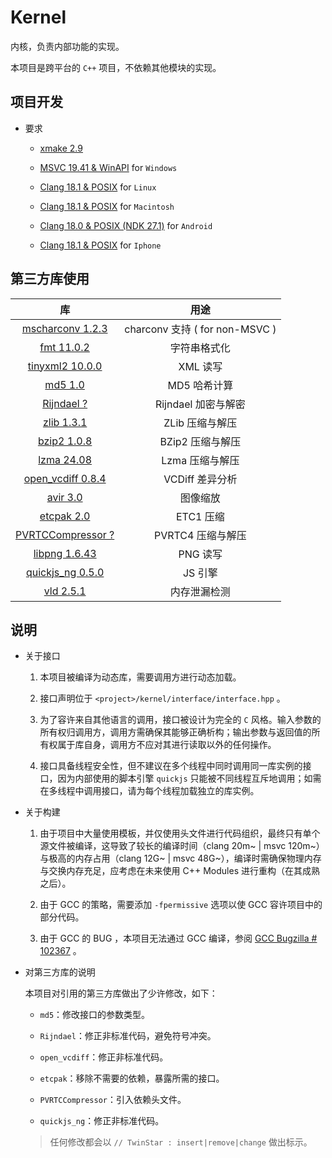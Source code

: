 # Kernel

内核，负责内部功能的实现。

本项目是跨平台的 `C++` 项目，不依赖其他模块的实现。

## 项目开发

* 要求
	
	* [xmake 2.9](https://xmake.io/#/)
	
	* [MSVC 19.41 & WinAPI](https://visualstudio.microsoft.com/downloads/) for `Windows`
	
	* [Clang 18.1 & POSIX](https://llvm.org/) for `Linux`
	
	* [Clang 18.1 & POSIX](https://llvm.org/) for `Macintosh`
	
	* [Clang 18.0 & POSIX (NDK 27.1)](https://developer.android.com/ndk/downloads) for `Android`
	
	* [Clang 18.1 & POSIX](https://llvm.org/) for `Iphone`

## 第三方库使用

| 库                                                                         | 用途                           |
|:--------------------------------------------------------------------------:|:------------------------------:|
| [mscharconv 1.2.3](https://github.com/iboB/mscharconv)                     | charconv 支持 ( for non-MSVC ) |
| [fmt 11.0.2](https://github.com/fmtlib/fmt)                                | 字符串格式化                   |
| [tinyxml2 10.0.0](https://github.com/leethomason/tinyxml2)                 | XML 读写                       |
| [md5 1.0](https://github.com/JieweiWei/md5)                                | MD5 哈希计算                   |
| [Rijndael ?](#)                                                            | Rijndael 加密与解密            |
| [zlib 1.3.1](https://github.com/madler/zlib)                               | ZLib 压缩与解压                |
| [bzip2 1.0.8](https://sourceware.org/bzip2/)                               | BZip2 压缩与解压               |
| [lzma 24.08](https://www.7-zip.org/sdk.html)                               | Lzma 压缩与解压                |
| [open_vcdiff 0.8.4](https://github.com/google/open-vcdiff)                 | VCDiff 差异分析                |
| [avir 3.0](https://github.com/avaneev/avir)                                | 图像缩放                       |
| [etcpak 2.0](https://github.com/wolfpld/etcpak)                            | ETC1 压缩                      |
| [PVRTCCompressor ?](https://github.com/brenwill/PVRTCCompressor)           | PVRTC4 压缩与解压              |
| [libpng 1.6.43](https://github.com/pnggroup/libpng)                        | PNG 读写                       |
| [quickjs_ng 0.5.0](https://github.com/quickjs-ng/quickjs)                  | JS 引擎                        |
| [vld 2.5.1](https://github.com/KindDragon/vld)                             | 内存泄漏检测                   |

## 说明

* 关于接口
	
	1. 本项目被编译为动态库，需要调用方进行动态加载。
	
	2. 接口声明位于 `<project>/kernel/interface/interface.hpp` 。
	
	3. 为了容许来自其他语言的调用，接口被设计为完全的 `C` 风格。输入参数的所有权归调用方，调用方需确保其能够正确析构；输出参数与返回值的所有权属于库自身，调用方不应对其进行读取以外的任何操作。
	
	4. 接口具备线程安全性，但不建议在多个线程中同时调用同一库实例的接口，因为内部使用的脚本引擎 `quickjs` 只能被不同线程互斥地调用；如需在多线程中调用接口，请为每个线程加载独立的库实例。

* 关于构建
	
	1. 由于项目中大量使用模板，并仅使用头文件进行代码组织，最终只有单个源文件被编译，这导致了较长的编译时间（clang 20m~ | msvc 120m~）与极高的内存占用（clang 12G~ | msvc 48G~），编译时需确保物理内存与交换内存充足，应考虑在未来使用 C++ Modules 进行重构（在其成熟之后）。
	
	2. 由于 GCC 的策略，需要添加 `-fpermissive` 选项以使 GCC 容许项目中的部分代码。
	
	3. 由于 GCC 的 BUG ，本项目无法通过 GCC 编译，参阅 [GCC Bugzilla # 102367](https://gcc.gnu.org/bugzilla/show_bug.cgi?id=102367) 。

* 对第三方库的说明
	
	本项目对引用的第三方库做出了少许修改，如下：
	
	* `md5`：修改接口的参数类型。
	
	* `Rijndael`：修正非标准代码，避免符号冲突。
	
	* `open_vcdiff`：修正非标准代码。
	
	* `etcpak`：移除不需要的依赖，暴露所需的接口。
	
	* `PVRTCCompressor`：引入依赖头文件。
	
	* `quickjs_ng`：修正非标准代码。
	
	> 任何修改都会以 `// TwinStar : insert|remove|change` 做出标示。
